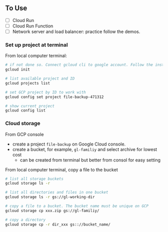 ## To Use
- [ ] Cloud Run
- [ ] Cloud Run Function
- [ ] Network server and load balancer: practice follow the demos.

### Set up project at terminal
From local computer terminal:

```bash
# if not done so. Connect gcloud cli to google account. Follow the instructions
gcloud init

# list available project and ID
gcloud projects list

# set GCP project by ID to work with
gcloud config set project file-backup-471312

# show current project 
gcloud config list
```

### Cloud storage
From GCP console
- create a project `file-backup` on Google Cloud console.
- create a bucket, for example, `gl-familiy` and select archive for lowest cost
    - can be created from terminal but better from consol for easy setting

From local computer terminal, copy a file to the bucket

```bash
# list all storage buckets
gcloud storage ls -r

# list all directories and files in one bucket
gcloud storage ls -r gs://gl-working-dir

# copy a file to a bucket. The bucket name must be unique on GCP
gcloud storage cp xxx.zip gs://gl-familiy/

# copy a directory
gcloud storage cp -r dir_xxx gs:://bucket_name/
```


